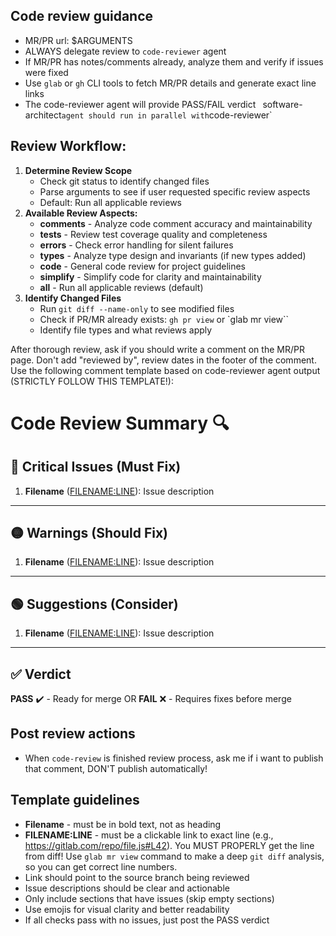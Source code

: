 ## Code review guidance

- MR/PR url: $ARGUMENTS
- ALWAYS delegate review to `code-reviewer` agent
- If MR/PR has notes/comments already, analyze them and verify if issues were fixed
- Use `glab` or `gh` CLI tools to fetch MR/PR details and generate exact line links
- The code-reviewer agent will provide PASS/FAIL verdict
` `software-architect` agent should run in parallel with `code-reviewer`

## Review Workflow:
1. **Determine Review Scope**
   - Check git status to identify changed files
   - Parse arguments to see if user requested specific review aspects
   - Default: Run all applicable reviews
2. **Available Review Aspects:**
   - **comments** - Analyze code comment accuracy and maintainability
   - **tests** - Review test coverage quality and completeness
   - **errors** - Check error handling for silent failures
   - **types** - Analyze type design and invariants (if new types added)
   - **code** - General code review for project guidelines
   - **simplify** - Simplify code for clarity and maintainability
   - **all** - Run all applicable reviews (default)
3. **Identify Changed Files**
   - Run `git diff --name-only` to see modified files
   - Check if PR/MR already exists: `gh pr view` or `glab mr view``
   - Identify file types and what reviews apply

After thorough review, ask if you should write a comment on the MR/PR page.
Don't add "reviewed by", review dates in the footer of the comment.
Use the following comment template based on code-reviewer agent output (STRICTLY FOLLOW THIS TEMPLATE!):

# Code Review Summary 🔍

## 🔴 Critical Issues (Must Fix)
1. **Filename** ([FILENAME:LINE](https://gitdomain.com)):
Issue description
---

## 🟡 Warnings (Should Fix)
1. **Filename** ([FILENAME:LINE](https://gitdomain.com)):
Issue description
---

## 🟢 Suggestions (Consider)
1. **Filename** ([FILENAME:LINE](https://gitdomain.com)):
Issue description
---

## ✅ Verdict
**PASS** ✔️ - Ready for merge
OR
**FAIL** ❌ - Requires fixes before merge

## Post review actions
- When `code-review` is finished review process, ask me if i want to publish that comment, DON'T publish automatically!

## Template guidelines
- **Filename** - must be in bold text, not as heading
- **FILENAME:LINE** - must be a clickable link to exact line (e.g., https://gitlab.com/repo/file.js#L42). You MUST PROPERLY get the line from diff! Use `glab mr view` command to make a deep `git diff` analysis, so you can get correct line numbers.
- Link should point to the source branch being reviewed
- Issue descriptions should be clear and actionable
- Only include sections that have issues (skip empty sections)
- Use emojis for visual clarity and better readability
- If all checks pass with no issues, just post the PASS verdict
